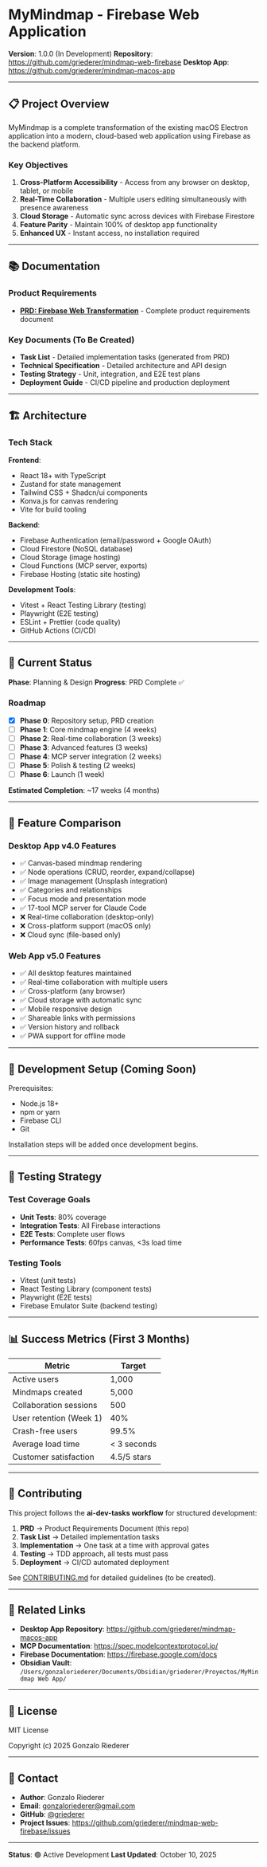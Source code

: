 # MyMindmap - Firebase Web Application

**Version**: 1.0.0 (In Development)
**Repository**: https://github.com/griederer/mindmap-web-firebase
**Desktop App**: https://github.com/griederer/mindmap-macos-app

---

## 📋 Project Overview

MyMindmap is a complete transformation of the existing macOS Electron application into a modern, cloud-based web application using Firebase as the backend platform.

### Key Objectives

1. **Cross-Platform Accessibility** - Access from any browser on desktop, tablet, or mobile
2. **Real-Time Collaboration** - Multiple users editing simultaneously with presence awareness
3. **Cloud Storage** - Automatic sync across devices with Firebase Firestore
4. **Feature Parity** - Maintain 100% of desktop app functionality
5. **Enhanced UX** - Instant access, no installation required

---

## 📚 Documentation

### Product Requirements

- **[PRD: Firebase Web Transformation](tasks/0001-prd-firebase-web-transformation.md)** - Complete product requirements document

### Key Documents (To Be Created)

- **Task List** - Detailed implementation tasks (generated from PRD)
- **Technical Specification** - Detailed architecture and API design
- **Testing Strategy** - Unit, integration, and E2E test plans
- **Deployment Guide** - CI/CD pipeline and production deployment

---

## 🏗️ Architecture

### Tech Stack

**Frontend**:
- React 18+ with TypeScript
- Zustand for state management
- Tailwind CSS + Shadcn/ui components
- Konva.js for canvas rendering
- Vite for build tooling

**Backend**:
- Firebase Authentication (email/password + Google OAuth)
- Cloud Firestore (NoSQL database)
- Cloud Storage (image hosting)
- Cloud Functions (MCP server, exports)
- Firebase Hosting (static site hosting)

**Development Tools**:
- Vitest + React Testing Library (testing)
- Playwright (E2E testing)
- ESLint + Prettier (code quality)
- GitHub Actions (CI/CD)

---

## 🚀 Current Status

**Phase**: Planning & Design
**Progress**: PRD Complete ✅

### Roadmap

- [x] **Phase 0**: Repository setup, PRD creation
- [ ] **Phase 1**: Core mindmap engine (4 weeks)
- [ ] **Phase 2**: Real-time collaboration (3 weeks)
- [ ] **Phase 3**: Advanced features (3 weeks)
- [ ] **Phase 4**: MCP server integration (2 weeks)
- [ ] **Phase 5**: Polish & testing (2 weeks)
- [ ] **Phase 6**: Launch (1 week)

**Estimated Completion**: ~17 weeks (4 months)

---

## 🎯 Feature Comparison

### Desktop App v4.0 Features
- ✅ Canvas-based mindmap rendering
- ✅ Node operations (CRUD, reorder, expand/collapse)
- ✅ Image management (Unsplash integration)
- ✅ Categories and relationships
- ✅ Focus mode and presentation mode
- ✅ 17-tool MCP server for Claude Code
- ❌ Real-time collaboration (desktop-only)
- ❌ Cross-platform support (macOS only)
- ❌ Cloud sync (file-based only)

### Web App v5.0 Features
- ✅ All desktop features maintained
- ✅ Real-time collaboration with multiple users
- ✅ Cross-platform (any browser)
- ✅ Cloud storage with automatic sync
- ✅ Mobile responsive design
- ✅ Shareable links with permissions
- ✅ Version history and rollback
- ✅ PWA support for offline mode

---

## 🔧 Development Setup (Coming Soon)

Prerequisites:
- Node.js 18+
- npm or yarn
- Firebase CLI
- Git

Installation steps will be added once development begins.

---

## 🧪 Testing Strategy

### Test Coverage Goals
- **Unit Tests**: 80% coverage
- **Integration Tests**: All Firebase interactions
- **E2E Tests**: Complete user flows
- **Performance Tests**: 60fps canvas, <3s load time

### Testing Tools
- Vitest (unit tests)
- React Testing Library (component tests)
- Playwright (E2E tests)
- Firebase Emulator Suite (backend testing)

---

## 📊 Success Metrics (First 3 Months)

| Metric | Target |
|--------|--------|
| Active users | 1,000 |
| Mindmaps created | 5,000 |
| Collaboration sessions | 500 |
| User retention (Week 1) | 40% |
| Crash-free users | 99.5% |
| Average load time | < 3 seconds |
| Customer satisfaction | 4.5/5 stars |

---

## 🤝 Contributing

This project follows the **ai-dev-tasks workflow** for structured development:

1. **PRD** → Product Requirements Document (this repo)
2. **Task List** → Detailed implementation tasks
3. **Implementation** → One task at a time with approval gates
4. **Testing** → TDD approach, all tests must pass
5. **Deployment** → CI/CD automated deployment

See [CONTRIBUTING.md](CONTRIBUTING.md) for detailed guidelines (to be created).

---

## 🔗 Related Links

- **Desktop App Repository**: https://github.com/griederer/mindmap-macos-app
- **MCP Documentation**: https://spec.modelcontextprotocol.io/
- **Firebase Documentation**: https://firebase.google.com/docs
- **Obsidian Vault**: `/Users/gonzaloriederer/Documents/Obsidian/griederer/Proyectos/MyMindmap Web App/`

---

## 📝 License

MIT License

Copyright (c) 2025 Gonzalo Riederer

---

## 📧 Contact

- **Author**: Gonzalo Riederer
- **Email**: gonzaloriederer@gmail.com
- **GitHub**: [@griederer](https://github.com/griederer)
- **Project Issues**: https://github.com/griederer/mindmap-web-firebase/issues

---

**Status**: 🟢 Active Development
**Last Updated**: October 10, 2025
